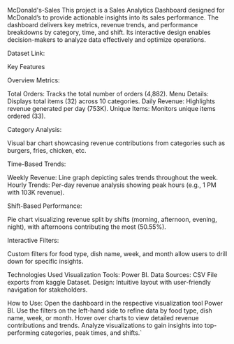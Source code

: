 McDonald's-Sales 
This project is a Sales Analytics Dashboard designed for McDonald’s to provide actionable insights into its sales performance. The dashboard delivers key metrics, revenue trends, and performance breakdowns by category, time, and shift. Its interactive design enables decision-makers to analyze data effectively and optimize operations.

Dataset Link:

Key Features

Overview Metrics:

Total Orders: Tracks the total number of orders (4,882).
Menu Details: Displays total items (32) across 10 categories.
Daily Revenue: Highlights revenue generated per day (753K).
Unique Items: Monitors unique items ordered (33).

Category Analysis:

Visual bar chart showcasing revenue contributions from categories such as burgers, fries, chicken, etc.

Time-Based Trends:

Weekly Revenue: Line graph depicting sales trends throughout the week.
Hourly Trends: Per-day revenue analysis showing peak hours (e.g., 1 PM with 103K revenue).

Shift-Based Performance:

Pie chart visualizing revenue split by shifts (morning, afternoon, evening, night), with afternoons contributing the most (50.55%).

Interactive Filters:

Custom filters for food type, dish name, week, and month allow users to drill down for specific insights.

Technologies Used
Visualization Tools: Power BI.
Data Sources: CSV File exports from kaggle Dataset.
Design: Intuitive layout with user-friendly navigation for stakeholders.

How to Use:
Open the dashboard in the respective visualization tool Power BI.
Use the filters on the left-hand side to refine data by food type, dish name, week, or month.
Hover over charts to view detailed revenue contributions and trends.
Analyze visualizations to gain insights into top-performing categories, peak times, and shifts.`
